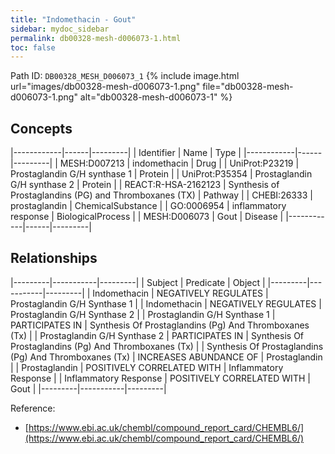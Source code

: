 ```yaml
---
title: "Indomethacin - Gout"
sidebar: mydoc_sidebar
permalink: db00328-mesh-d006073-1.html
toc: false 
---
```



Path ID: `DB00328_MESH_D006073_1`
{% include image.html url="images/db00328-mesh-d006073-1.png" file="db00328-mesh-d006073-1.png" alt="db00328-mesh-d006073-1" %}

## Concepts

|------------|------|---------|
| Identifier | Name | Type    |
|------------|------|---------|
| MESH:D007213 | indomethacin | Drug |
| UniProt:P23219 | Prostaglandin G/H synthase 1 | Protein |
| UniProt:P35354 | Prostaglandin G/H synthase 2 | Protein |
| REACT:R-HSA-2162123 | Synthesis of Prostaglandins (PG) and Thromboxanes (TX) | Pathway |
| CHEBI:26333 | prostaglandin | ChemicalSubstance |
| GO:0006954 | inflammatory response | BiologicalProcess |
| MESH:D006073 | Gout | Disease |
|------------|------|---------|

## Relationships

|---------|-----------|---------|
| Subject | Predicate | Object  |
|---------|-----------|---------|
| Indomethacin | NEGATIVELY REGULATES | Prostaglandin G/H Synthase 1 |
| Indomethacin | NEGATIVELY REGULATES | Prostaglandin G/H Synthase 2 |
| Prostaglandin G/H Synthase 1 | PARTICIPATES IN | Synthesis Of Prostaglandins (Pg) And Thromboxanes (Tx) |
| Prostaglandin G/H Synthase 2 | PARTICIPATES IN | Synthesis Of Prostaglandins (Pg) And Thromboxanes (Tx) |
| Synthesis Of Prostaglandins (Pg) And Thromboxanes (Tx) | INCREASES ABUNDANCE OF | Prostaglandin |
| Prostaglandin | POSITIVELY CORRELATED WITH | Inflammatory Response |
| Inflammatory Response | POSITIVELY CORRELATED WITH | Gout |
|---------|-----------|---------|

Reference: 
  - [https://www.ebi.ac.uk/chembl/compound_report_card/CHEMBL6/](https://www.ebi.ac.uk/chembl/compound_report_card/CHEMBL6/)
